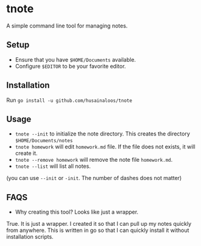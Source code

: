 # tnote

A simple command line tool for managing notes.

## Setup

- Ensure that you have `$HOME/Documents` available.
- Configure `$EDITOR` to be your favorite editor.

## Installation

Run `go install -u github.com/husainaloos/tnote`

## Usage

- `tnote --init` to initialize the note directory. This creates the directory `$HOME/Documents/notes`
- `tnote homework` will edit `homework.md` file. If the file does not exists, it will create it.
- `tnote --remove homework` will remove the note file `homework.md`.
- `tnote --list` will list all notes.

(you can use `--init` or `-init`. The number of dashes does not matter)

## FAQS

- Why creating this tool? Looks like just a wrapper.

True. It is just a wrapper. I created it so that I can pull up my notes quickly from anywhere. This is written in go so that I can quickly install it without installation scripts.
